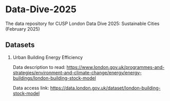# Data-Dive-2025
The data repository for CUSP London Data Dive 2025: Sustainable Cities (February 2025)


## Datasets
1. Urban Building Energy Efficiency
   
   Data description to read: https://www.london.gov.uk/programmes-and-strategies/environment-and-climate-change/energy/energy-buildings/london-building-stock-model
   
   Data access link: https://data.london.gov.uk/dataset/london-building-stock-model
